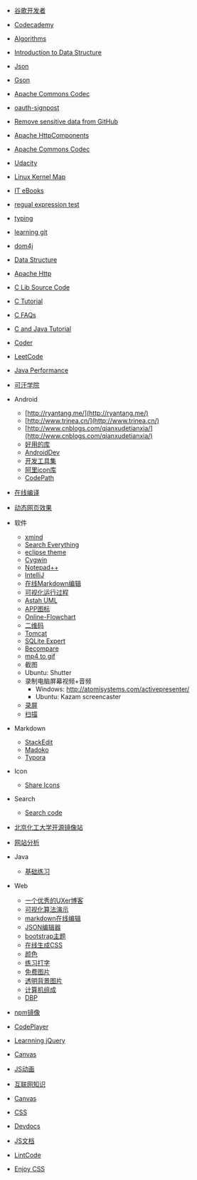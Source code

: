 - [谷歌开发者](http://chinagdg.org/)
- [Codecademy](http://www.codecademy.com/learn)
- [Algorithms](http://algs4.cs.princeton.edu/home/)
- [Introduction to Data Structure](http://www.roseindia.net/tutorial/datastructure/index.html)
- [Json](http://json.org/)
- [Gson](https://code.google.com/p/google-gson/)
- [Apache Commons Codec](https://commons.apache.org/codec/download_codec.cgi)
- [oauth-signpost](http://code.google.com/p/oauth-signpost/)
- [Remove sensitive data from GitHub](https://help.github.com/articles/remove-sensitive-data)
- [Apache HttpComponents](http://hc.apache.org/index.html)
- [Apache Commons Codec](http://commons.apache.org/codec/)
- [Udacity](http://www.udacity.com/)
- [Linux Kernel Map](http://www.makelinux.net/kernel_map/)
- [IT eBooks](http://it-ebooks.info)
- [regual expression test](http://regexpal.com/)
- [typing](http://typing.io/)
- [learning git](http://speckyboy.com/2013/06/03/resources-for-learning-git/)
- [dom4j](http://jaxen.codehaus.org/)
- [Data Structure](http://www.cs.usfca.edu/~galles/visualization/Algorithms.html)
- [Apache Http](http://hc.apache.org/)
- [C Lib Source Code](http://www.gnu.org/software/libc/)
- [C Tutorial](http://www.zentut.com/)
- [C FAQs](http://c-faq.com/index.html)
- [C and Java Tutorial](http://fresh2refresh.com/)
- [Coder](https://oj.leetcode.com/)
- [LeetCode](https://oj.leetcode.com)
- [Java Performance](http://java-performance.info/)
- [可汗学院](https://www.khanacademy.org)
- Android
	- [http://ryantang.me/](http://ryantang.me/)
	- [http://www.trinea.cn/](http://www.trinea.cn/)
	- [http://www.cnblogs.com/qianxudetianxia/](http://www.cnblogs.com/qianxudetianxia/)
	- [好用的库](http://moodroid.com/)
	- [AndroidDev](http://wear.techbrood.com/design/index.html)
	- [开发工具集](http://www.androiddevtools.cn/)
	- [阿里icon库](http://iconfont.cn/)
	- [CodePath](http://guides.codepath.com/android)
- [在线编译](http://www.compileonline.com)
- [动态网页效果](http://fff.cmiscm.com/)
- 软件
	- [xmind](http://www.xmind.net/)
	- [Search Everything](http://www.voidtools.com/)
	- [eclipse theme](http://eclipse-color-theme.github.io/update/)
	- [Cygwin](http://cygwin.com/)
	- [Notepad++](http://notepad-plus-plus.org/)
	- [IntelliJ](http://www.jetbrains.com/idea/)
	- [在线Markdown编辑](http://dillinger.io/)
	- [可视化运行过程](http://cs.joensuu.fi/jeliot/)
	- [Astah UML](http://astah.net/)
	- [APP图标](http://www.quirco.com/iPhoneIcon/)
	- [Online-Flowchart](https://www.lucidchart.com/)
	- [二维码](http://www.barcode-generator.org/)
	- [Tomcat](http://tomcat.apache.org/)
	- [SQLite Expert](http://sqliteexpert.com/)
	- [Becompare](http://www.scootersoftware.com/)
	- [mp4 to gif](http://www.zamzar.com/)
	- 截图
	- Ubuntu: Shutter
	- 录制电脑屏幕视频+音频
		- Windows: http://atomisystems.com/activepresenter/
		- Ubuntu: Kazam screencaster
	- [录屏](http://www.apowersoft.hk/screen-recorder)
	- [扫描](https://www.camscanner.com/)
- Markdown
	- [StackEdit](https://stackedit.io/)
	- [Madoko](https://www.madoko.net/)
	- [Typora](http://www.typora.io/)
	
- Icon
	- [Share Icons](http://iconsparadise.com/)
- Search
	- [Search code](https://searchcode.com/)
- [北京化工大学开源镜像站](http://ubuntu.buct.edu.cn/)
- [网站分析](http://www.netcraft.com/)
- Java
	- [基础练习](http://www.ntu.edu.sg/home/ehchua/programming/java/J2a_BasicsExercises.html)
- Web
	- [一个优秀的UXer博客](http://colachan.com/)
	- [可视化算法演示](http://visualgo.net/)
	- [markdown在线编辑](http://dillinger.io/)
	- [JSON编辑器](http://www.jsoneditoronline.org/)
	- [bootstrap主题](http://bootswatch.com/)
	- [在线生成CSS](http://enjoycss.com/)
	- [颜色](http://www.colorhunt.co/)
	- [练习打字](http://www.ratatype.com/)
	- [免费图片](http://www.freeimages.com/)
	- [透明背景图片](http://pngimg.com/)
	- [计算机组成](http://shimonschocken.com/)
	- [DBP](http://dbp-consulting.com/)
- [npm镜像](https://npm.taobao.org/)

- [CodePlayer](http://thecodeplayer.com/)
- [Learnning jQuery](http://learningjquery.com/)
- [Canvas](http://www.html5canvastutorials.com/)
- [JS动画](http://javascript.info/tutorial/animation)
- [互联网知识](http://www.20thingsilearned.com/zh-CN)
- [Canvas](http://code.tutsplus.com/articles/21-ridiculously-impressive-html5-canvas-experiments--net-14210)
- [CSS](http://csszengarden.com/)
- [Devdocs](http://devdocs.io)
- [JS文档](http://ecma-international.org)
- [LintCode](http://www.lintcode.com/)
- [Enjoy CSS](http://enjoycss.com/)